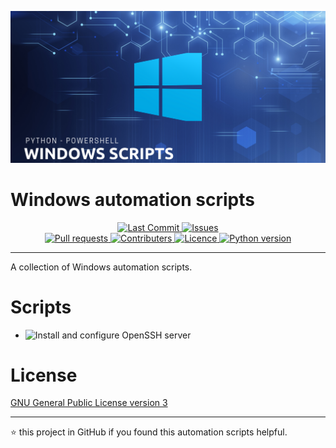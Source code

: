 <p align="center">
  <img alt="Logo" src="https://raw.githubusercontent.com/jebr/windows-scripts/main/images/windows-scripts.png">
</p>

# Windows automation scripts

<p align="center">
  	<a href="https://github.com/jebr/windows-scripts/commits/main" target="_blank">
  		<img alt="Last Commit" src="https://img.shields.io/github/last-commit/jebr/windows-scripts">
  	</a>
  	<a href="https://github.com/jebr/windows-scripts/issues" target="_blank">
  		<img alt="Issues" src="https://img.shields.io/github/issues/jebr/windows-scripts">
  	</a>
  	<br>
  	<a href="https://github.com/jebr/windows-scripts/pulls" target="_blank">
  		<img alt="Pull requests" src="https://img.shields.io/github/issues-pr-raw/jebr/windows-scripts">
  	</a>
  	<a href="https://github.com/jebr/windows-scripts/graphs/contributors" target="_blank">
  		<img alt="Contributers" src="https://img.shields.io/github/contributors/jebr/windows-scripts">
  	</a>
  	<a href="https://github.com/jebr/windows-scripts/blob/main/LICENSE" target="_blank">
  		<img alt="Licence" src="https://img.shields.io/github/license/jebr/windows-scripts">
  	</a>
  	<a href="#">
  		<img alt="Python version" src="https://img.shields.io/badge/python%20version-3.8-blue">
  	</a>
</p>
<hr>

A collection of Windows automation scripts.

# Scripts

* ![Install and configure OpenSSH server](/openssh-server)


# License

[GNU General Public License version 3](https://github.com/jebr/windows-scripts/blob/main/LICENSE)

<hr>

:star: this project in GitHub if you found this automation scripts helpful.
